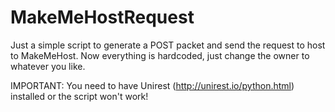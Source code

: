 # MakeMeHostRequest

Just a simple script to generate a POST packet and send the request to host to MakeMeHost.
Now everything is hardcoded, just change the owner to whatever you like.

IMPORTANT: You need to have Unirest (http://unirest.io/python.html) installed or the script won't work!
